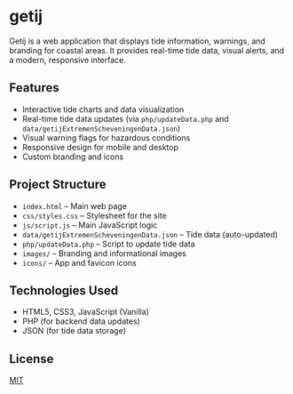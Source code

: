# getij

Getij is a web application that displays tide information, warnings, and branding for coastal areas. It provides real-time tide data, visual alerts, and a modern, responsive interface.

## Features

- Interactive tide charts and data visualization
- Real-time tide data updates (via `php/updateData.php` and `data/getijExtremenScheveningenData.json`)
- Visual warning flags for hazardous conditions
- Responsive design for mobile and desktop
- Custom branding and icons

## Project Structure

- `index.html` – Main web page
- `css/styles.css` – Stylesheet for the site
- `js/script.js` – Main JavaScript logic
- `data/getijExtremenScheveningenData.json` – Tide data (auto-updated)
- `php/updateData.php` – Script to update tide data
- `images/` – Branding and informational images
- `icons/` – App and favicon icons

## Technologies Used

- HTML5, CSS3, JavaScript (Vanilla)
- PHP (for backend data updates)
- JSON (for tide data storage)

## License

[MIT](LICENSE)
